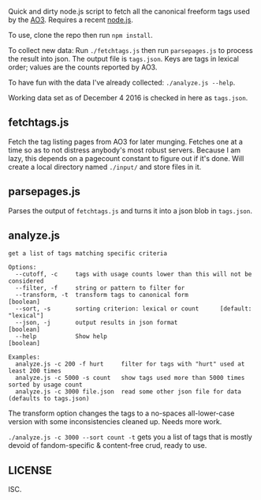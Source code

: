 Quick and dirty node.js script to fetch all the canonical freeform tags used by the [AO3](http://archiveofourown.org/). Requires a recent [node.js](https://nodejs.org).

To use, clone the repo then run `npm install`.

To collect new data: Run `./fetchtags.js` then run `parsepages.js` to process the result into json. The output file is `tags.json`. Keys are tags in lexical order; values are the counts reported by AO3.

To have fun with the data I've already collected: `./analyze.js --help`.

Working data set as of December 4 2016 is checked in here as `tags.json`.

## fetchtags.js

Fetch the tag listing pages from AO3 for later munging. Fetches one at a time so as to not distress anybody's most robust servers. Because I am lazy, this depends on a pagecount constant to figure out if it's done. Will create a local directory named `./input/` and store files in it.

## parsepages.js

Parses the output of `fetchtags.js` and turns it into a json blob in `tags.json`.

## analyze.js

```
get a list of tags matching specific criteria

Options:
  --cutoff, -c     tags with usage counts lower than this will not be considered
  --filter, -f     string or pattern to filter for
  --transform, -t  transform tags to canonical form                    [boolean]
  --sort, -s       sorting criterion: lexical or count      [default: "lexical"]
  --json, -j       output results in json format                       [boolean]
  --help           Show help                                           [boolean]

Examples:
  analyze.js -c 200 -f hurt     filter for tags with "hurt" used at least 200 times
  analyze.js -c 5000 -s count   show tags used more than 5000 times sorted by usage count
  analyze.js -c 3000 file.json  read some other json file for data (defaults to tags.json)
```

The transform option changes the tags to a no-spaces all-lower-case version with some inconsistencies cleaned up. Needs more work.

`./analyze.js -c 3000 --sort count -t` gets you a list of tags that is mostly devoid of fandom-specific & content-free crud, ready to use.

## LICENSE

ISC.
